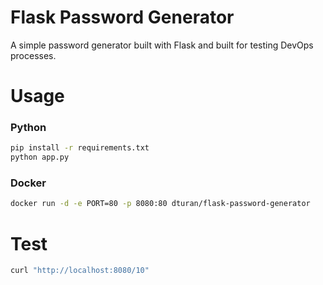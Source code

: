 # Flask Password Generator
A simple password generator built with Flask and built for testing DevOps processes.

# Usage
### Python
```bash
pip install -r requirements.txt
python app.py
```

### Docker
```bash
docker run -d -e PORT=80 -p 8080:80 dturan/flask-password-generator
```
# Test
```bash
curl "http://localhost:8080/10"
```
